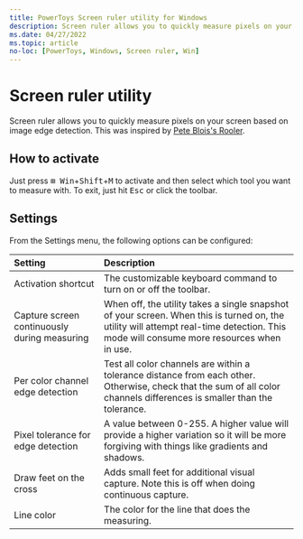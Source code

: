 ```yaml
---
title: PowerToys Screen ruler utility for Windows
description: Screen ruler allows you to quickly measure pixels on your screen based on image edge detection.
ms.date: 04/27/2022
ms.topic: article
no-loc: [PowerToys, Windows, Screen ruler, Win]
---
```


# Screen ruler utility

Screen ruler allows you to quickly measure pixels on your screen based on image edge detection. This was inspired by [Pete Blois's Rooler](https://github.com/peteblois/rooler).

## How to activate

Just press <kbd>⊞ Win</kbd>+<kbd>Shift</kbd>+<kbd>M</kbd> to activate and then select which tool you want to measure with. To exit, just hit <kbd>Esc</kbd> or click the toolbar.

## Settings

From the Settings menu, the following options can be configured:

| Setting | Description |
| :--- | :--- |
| Activation shortcut | The customizable keyboard command to turn on or off the toolbar. |
| Capture screen continuously during measuring | When off, the utility takes a single snapshot of your screen. When this is turned on, the utility will attempt real-time detection. This mode will consume more resources when in use. |
| Per color channel edge detection | Test all color channels are within a tolerance distance from each other. Otherwise, check that the sum of all color channels differences is smaller than the tolerance. |
| Pixel tolerance for edge detection | A value between 0-255. A higher value will provide a higher variation so it will be more forgiving with things like gradients and shadows. |
| Draw feet on the cross | Adds small feet for additional visual capture.  Note this is off when doing continuous capture. |
| Line color | The color for the line that does the measuring. |